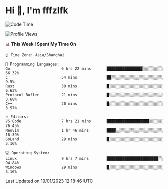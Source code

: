 # Hi 👋, I'm fffzlfk

<!--START_SECTION:waka-->
![Code Time](http://img.shields.io/badge/Code%20Time-39%20hrs%2047%20mins-blue)

![Profile Views](http://img.shields.io/badge/Profile%20Views-5-blue)

📊 **This Week I Spent My Time On** 

```text
⌚︎ Time Zone: Asia/Shanghai

💬 Programming Languages: 
Go                       6 hrs 22 mins       ████████████████░░░░░░░░░   66.32% 
C                        54 mins             ██░░░░░░░░░░░░░░░░░░░░░░░   9.5% 
Rust                     38 mins             █░░░░░░░░░░░░░░░░░░░░░░░░   6.63% 
Protocol Buffer          21 mins             █░░░░░░░░░░░░░░░░░░░░░░░░   3.68% 
C++                      20 mins             █░░░░░░░░░░░░░░░░░░░░░░░░   3.57%

🔥 Editors: 
VS Code                  7 hrs 21 mins       ███████████████████░░░░░░   76.45% 
Neovim                   1 hr 46 mins        ████░░░░░░░░░░░░░░░░░░░░░   18.39% 
GoLand                   29 mins             █░░░░░░░░░░░░░░░░░░░░░░░░   5.16%

💻 Operating System: 
Linux                    9 hrs 7 mins        ███████████████████████░░   94.84% 
Windows                  29 mins             █░░░░░░░░░░░░░░░░░░░░░░░░   5.16%

```


 Last Updated on 19/01/2023 12:18:46 UTC
<!--END_SECTION:waka-->
